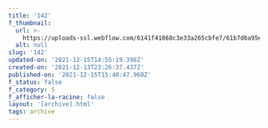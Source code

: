 ```yaml
---
title: '142'
f_thumbnail:
  url: >-
    https://uploads-ssl.webflow.com/6141f41868c3e33a265cbfe7/61b7d6a95e96f7b21a980a77_142.jpg
  alt: null
slug: '142'
updated-on: '2021-12-15T14:55:19.398Z'
created-on: '2021-12-13T23:26:37.437Z'
published-on: '2021-12-15T15:48:47.960Z'
f_status: false
f_category: S
f_afficher-la-racine: false
layout: '[archive].html'
tags: archive
---
```



